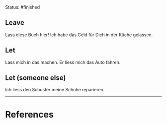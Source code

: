Status: #finished 
## Leave
Lass diese Buch hier!
Ich habe das Geld für Dich in der Küche gelassen. 
## Let
Lass mich in das machen.
Er liess mich das Auto fahren.
## Let (someone else)
Ich liess den Schuster meine Schuhe reparieren. 






---
# References
